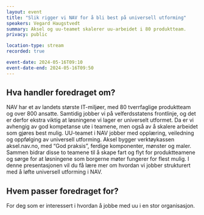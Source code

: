 ```yaml
---
layout: event
title: "Slik rigger vi NAV for å bli best på universell utforming"
speakers: Vegard Haugstvedt
summary: Aksel og uu-teamet skalerer uu-arbeidet i 80 produktteam.
privacy: public

location-type: stream
recorded: true

event-date: 2024-05-16T09:10
event-date-end: 2024-05-16T09:50
---
```

## Hva handler foredraget om?
NAV har et av landets største IT-miljøer, med 80 tverrfaglige produktteam og over 800 ansatte. Samtidig jobber vi på velferdsstatens frontlinje, og det er derfor ekstra viktig at løsningene vi lager er universelt utformet. Da er vi avhengig av god kompetanse ute i teamene, men også av å skalere arbeidet som gjøres best mulig.
UU-teamet i NAV jobber med opplæring, veiledning og oppfølging av universell utforming. Aksel bygger verktøykassen aksel.nav.no, med “God praksis”, ferdige komponenter, mønster og maler. Sammen bidrar disse to teamene til å skape fart og flyt for produktteamene og sørge for at løsningene som borgerne møter fungerer for flest mulig.
I denne presentasjonen vil du få lære mer om hvordan vi jobber strukturert med å løfte universell utforming i NAV.

## Hvem passer foredraget for?
For deg som er interessert i hvordan å jobbe med uu i en stor organisasjon.
